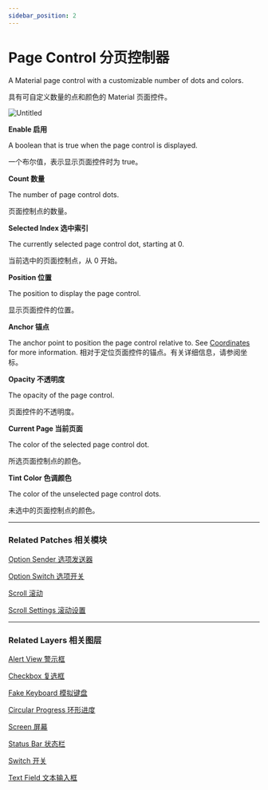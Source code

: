 ```yaml
---
sidebar_position: 2
---
```


# Page Control 分页控制器

A Material page control with a customizable number of dots and colors.

具有可自定义数量的点和颜色的 Material 页面控件。

![Untitled](https://s3.us-west-2.amazonaws.com/secure.notion-static.com/7abd0a7e-fc00-4724-beb9-4515a55094a3/Untitled.png?X-Amz-Algorithm=AWS4-HMAC-SHA256&X-Amz-Content-Sha256=UNSIGNED-PAYLOAD&X-Amz-Credential=AKIAT73L2G45EIPT3X45%2F20220602%2Fus-west-2%2Fs3%2Faws4_request&X-Amz-Date=20220602T190256Z&X-Amz-Expires=86400&X-Amz-Signature=eeda77faf7371c466a06fd0aef852634f3e194142673f01f31f00913195ae85d&X-Amz-SignedHeaders=host&response-content-disposition=filename%20%3D%22Untitled.png%22&x-id=GetObject)

**Enable 启用**

A boolean that is true when the page control is displayed.

一个布尔值，表示显示页面控件时为 true。

**Count 数量**

The number of page control dots.

页面控制点的数量。

**Selected Index 选中索引**

The currently selected page control dot, starting at 0.

当前选中的页面控制点，从 0 开始。

**Position 位置**

The position to display the page control.

显示页面控件的位置。

**Anchor 锚点**

The anchor point to position the page control relative to. See [Coordinates](https://www.notion.so/Coordinates-bd835085db7c48e49e00a66e5e44caf2) for more information. 相对于定位页面控件的锚点。有关详细信息，请参阅坐标。

**Opacity 不透明度**

The opacity of the page control.

页面控件的不透明度。

**Current Page 当前页面**

The color of the selected page control dot.

所选页面控制点的颜色。

**Tint Color 色调颜色**

The color of the unselected page control dots.

未选中的页面控制点的颜色。

------

### Related Patches 相关模块

[Option Sender 选项发送器](https://www.notion.so/Option-Sender-d36296ca4f44472094031e55ef7546ce)

[Option Switch 选项开关](https://www.notion.so/Option-Switch-214202427d7b4db4a407a7c0dae2f209)

[Scroll 滚动](https://www.notion.so/Scroll-2f1508bfbec742279786513c26602209)

[Scroll Settings 滚动设置](https://www.notion.so/Scroll-Settings-f02d6e63775f43b1a74337b9611b029a)

------

### Related Layers 相关图层

[Alert View 警示框](https://www.notion.so/Alert-View-82a7c414b0c04e489c7efe4bea7a239d)

[Checkbox 复选框](https://www.notion.so/Checkbox-3b26d11b40fe4fd6b4331fa09afc1b47)

[Fake Keyboard 模拟键盘](https://www.notion.so/Fake-Keyboard-3feb346590de4ff3822b6079c7dc17b9)

[Circular Progress 环形进度](https://www.notion.so/Circular-Progress-df848ba8986b4983aaa59dbf7c05faae)

[Screen 屏幕](https://www.notion.so/Screen-a0d1e5fd463540a6b93c635a9706cab2)

[Status Bar 状态栏](https://www.notion.so/Status-Bar-c2583cf542a241949665528cff2c5031)

[Switch 开关](https://www.notion.so/Switch-4171567de6384966b26842c68b41155d)

[Text Field 文本输入框](https://www.notion.so/Text-Field-4a2ab8b08c3a49d19b19e4f715dedf41)
